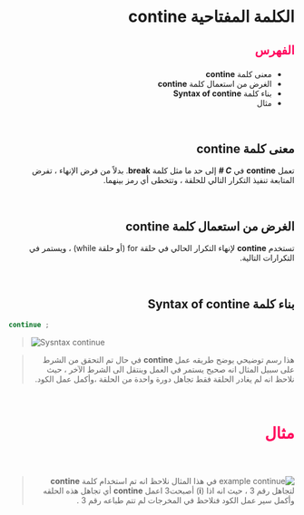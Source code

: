 <div dir=rtl>

#  الكلمة المفتاحية **contine**  

##  <p style="color: #ff005c">الفهرس </p>

  *  معنى كلمة  **contine** 
  * الغرض من استعمال كلمة **contine** 
  * بناء كلمة **Syntax of contine** 
  * مثال  

 
 &nbsp;


  ##  معنى كلمة  **contine** 
 تعمل **contine**   في ***C #***  إلى حد ما مثل كلمة **break**. بدلاً من فرض الإنهاء ، تفرض المتابعة تنفيذ التكرار التالي للحلقة ، وتتخطى أي رمز بينهما.
 
 &nbsp;

##  الغرض من استعمال كلمة **contine** 
تستخدم **contine** لإنهاء التكرار الحالي في حلقة for (أو حلقة while) ، ويستمر في التكرارات التالية.



  

 &nbsp;

## بناء كلمة **Syntax of contine**
 <div dir=ltr>

```C#
continue ;
```


> ![Sysntax continue](https://www.tutorialspoint.com/csharp/images/cpp_continue_statement.jpg)   

</div> 

> هذا رسم توضيحي يوضح طريقه عمل  **contine** 
في حال تم التحقق من الشرط على سبيل المثال انه صحيح يستمر في العمل وينتقل الى الشرط الآخر ، حيث نلاحظ انه لم يغادر الحلقة فقط تجاهل دورة واحدة من الحلقة ،وأكمل عمل الكود.




 &nbsp;

# <p style="color: #ff005c">مثال </p>  

  &nbsp;
  > ![example continue](https://cdn.tutorialgateway.org/wp-content/uploads/C-Continue-Statement-2.png
)
  >  في هذا المثال نلاحظ انه تم استخدام كلمة  **contine** 
  لتجاهل رقم 3 ، حيث انه اذا (**i**) أصبحت3 اعمل **contine**  أي تجاهل هذه الحلقه وأكمل سير عمل الكود  فنلاحظ في المخرجات لم تتم طباعه رقم 3 .
 
 </div>